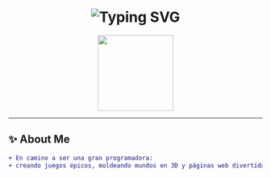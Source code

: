 <h1 align="center">
  <img src="https://readme-typing-svg.demolab.com?font=Orbitron&size=30&pause=1000&color=00FFFF&center=true&vCenter=true&width=435&lines=Hi+there%2C+I'm+Nash+%F0%9F%91%8B;Gamer+%2F+Web+Dev+%2F+3D+Creator" alt="Typing SVG" />
</h1>

<p align="center">
  <img src="https://media.giphy.com/media/xTiTnpZzU2u3ZfU2E4/giphy.gif" width="150" />
</p>

---

## ✨ About Me

```diff
+ En camino a ser una gran programadora:
+ creando juegos épicos, moldeando mundos en 3D y páginas web divertidas ✨🎮🌐

